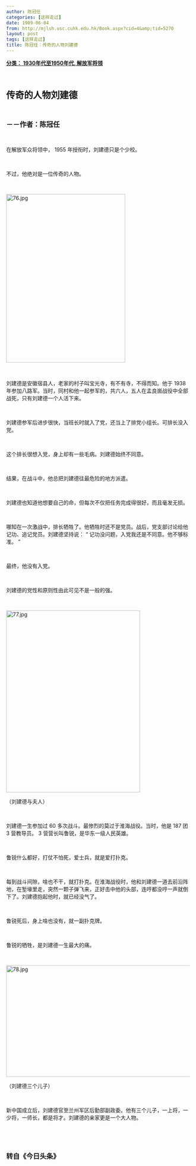 ```yaml
---
author: 陈冠任
categories: [这样走过]
date: 1989-06-04
from: http://mjlsh.usc.cuhk.edu.hk/Book.aspx?cid=4&amp;tid=5270
layout: post
tags: [这样走过]
title: 陈冠任：传奇的人物刘建德
---
```


<div style="margin: 15px 10px 10px 0px;">
<div>
<span id="ctl00_ContentPlaceHolder1_chapter1_SubjectLabel" style="font-weight:bold;text-decoration:underline;">
   分类： 1930年代至1950年代, 解放军将领
  </span>
</div>
<p class="p1">
<b>
<font size="5">
<span class="s1">
</span>
<br/>
</font>
</b>
</p>
<p class="p2">
<span class="s1">
<b>
<font size="5">
     传奇的人物刘建德
    </font>
</b>
</span>
</p>
<p class="p1">
<b>
<font size="4">
<span class="s1">
</span>
<br/>
</font>
</b>
</p>
<p class="p2">
<span class="s1">
<b>
<font size="4">
     －－作者：陈冠任
    </font>
</b>
</span>
</p>
<p class="p1">
<span class="s1">
</span>
<br/>
</p>
<p class="p2">
<span class="s1">
   在解放军众将领中，
  </span>
<span class="s2">
   1955
  </span>
<span class="s1">
   年授衔时，刘建德只是个少校。
  </span>
</p>
<p class="p1">
<span class="s1">
</span>
<br/>
</p>
<p class="p2">
<span class="s1">
   不过，他绝对是一位传奇的人物。
  </span>
</p>
<p class="p1">
<span class="s1">
</span>
<br/>
</p>
<p class="p3">
<span class="s1">
<img alt="76.jpg" border="0" height="452" src="http://mjlsh.usc.cuhk.edu.hk/medias/contents/5270/76.jpg" width="320"/>
</span>
</p>
<p class="p1">
<span class="s1">
</span>
<br/>
</p>
<p class="p2">
<span class="s1">
   刘建德是安徽宿县人，老家的村子叫宝光寺，有不有寺，不得而知。他于
  </span>
<span class="s2">
   1938
  </span>
<span class="s1">
   年参加八路军。当时，同村和他一起参军的，共六人，五人在孟良崮战役中全部战死，只有刘建德一个人活下来。
  </span>
</p>
<p class="p1">
<span class="s1">
</span>
<br/>
</p>
<p class="p2">
<span class="s1">
   刘建德参军后进步很快，当班长时就入了党，还当上了排党小组长。可排长没入党。
  </span>
</p>
<p class="p1">
<span class="s1">
</span>
<br/>
</p>
<p class="p2">
<span class="s1">
   这个排长很想入党，身上却有一些毛病。刘建德始终不同意。
  </span>
</p>
<p class="p1">
<span class="s1">
</span>
<br/>
</p>
<p class="p2">
<span class="s1">
   结果，在战斗中，他总把刘建德往最危险的地方派遣。
  </span>
</p>
<p class="p1">
<span class="s1">
</span>
<br/>
</p>
<p class="p2">
<span class="s1">
   刘建德也知道他想要自己的命，但每次不仅把任务完成得很好，而且毫发无损。
  </span>
</p>
<p class="p1">
<span class="s1">
</span>
<br/>
</p>
<p class="p2">
<span class="s1">
   哪知在一次激战中，排长牺牲了。他牺牲时还不是党员。战后，党支部讨论给他记功、追记党员。刘建德坚持说：
  </span>
<span class="s2">
   “
  </span>
<span class="s1">
   记功没问题，入党我还是不同意。他不够标准。
  </span>
<span class="s2">
   ”
  </span>
</p>
<p class="p1">
<span class="s1">
</span>
<br/>
</p>
<p class="p2">
<span class="s1">
   最终，他没有入党。
  </span>
</p>
<p class="p1">
<span class="s1">
</span>
<br/>
</p>
<p class="p2">
<span class="s1">
   刘建德的党性和原则性由此可见不是一般的强。
  </span>
</p>
<p class="p1">
<span class="s1">
</span>
<br/>
</p>
<p class="p3">
<span class="s1">
<img alt="77.jpg" border="0" height="488" src="http://mjlsh.usc.cuhk.edu.hk/medias/contents/5270/77.jpg" width="360"/>
</span>
</p>
<p class="p2">
<span class="s1">
   （刘建德与夫人）
  </span>
</p>
<p class="p1">
<span class="s1">
</span>
<br/>
</p>
<p class="p2">
<span class="s1">
   刘建德一生参加过
  </span>
<span class="s2">
   60
  </span>
<span class="s1">
   多次战斗。最惨烈的莫过于淮海战役。当时，他是
  </span>
<span class="s2">
   187
  </span>
<span class="s1">
   团
  </span>
<span class="s2">
   3
  </span>
<span class="s1">
   营教导员。
  </span>
<span class="s2">
   3
  </span>
<span class="s1">
   营营长叫鲁锐，是华东一级人民英雄。
  </span>
</p>
<p class="p1">
<span class="s1">
</span>
<br/>
</p>
<p class="p2">
<span class="s1">
   鲁锐什么都好，打仗不怕死，爱士兵，就是爱打扑克。
  </span>
</p>
<p class="p1">
<span class="s1">
</span>
<br/>
</p>
<p class="p2">
<span class="s1">
   每到战斗间隙，啥也不干，就打扑克。在淮海战役时，他和刘建德一道去前沿阵地，在堑壕里走，突然一颗子弹飞来，正好击中他的头部，连哼都没哼一声就倒下了。刘建德抱起他时，就已经没气了。
  </span>
</p>
<p class="p1">
<span class="s1">
</span>
<br/>
</p>
<p class="p2">
<span class="s1">
   鲁锐死后，身上啥也没有，就一副扑克牌。
  </span>
</p>
<p class="p1">
<span class="s1">
</span>
<br/>
</p>
<p class="p2">
<span class="s1">
   鲁锐的牺牲，是刘建德一生最大的痛。
  </span>
</p>
<p class="p1">
<span class="s1">
</span>
<br/>
</p>
<p class="p3">
<span class="s1">
<img alt="78.jpg" border="0" height="299" src="http://mjlsh.usc.cuhk.edu.hk/medias/contents/5270/78.jpg" width="550"/>
</span>
</p>
<p class="p2">
<span class="s1">
   （刘建德三个儿子）
  </span>
</p>
<p class="p1">
<span class="s1">
</span>
<br/>
</p>
<p class="p2">
<span class="s1">
   新中国成立后，刘建德官至兰州军区后勤部副政委。他有三个儿子，一上将，一少将，一师长，都是将才。刘建德的亲家更是一个大人物。
  </span>
</p>
<p class="p1">
<span class="s1">
</span>
<br/>
</p>
<p class="p1">
<b>
<font size="4">
<span class="s1">
</span>
<br/>
</font>
</b>
</p>
<p class="p2">
<span class="s1">
<b>
<font size="4">
     转自《今日头条》
    </font>
</b>
</span>
</p>
</div>
